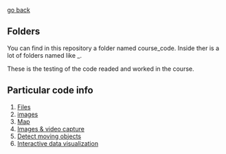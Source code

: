 [go back](../Readme.md)

## Folders

You can find in this repository a folder named course_code. Inside ther is a lot of folders named 
like <number>_<name>.

These is the testing of the code readed and worked in the course.

## Particular code info

1. [Files](./course/files.md)
2. [images](./course/images.md)
3. [Map](./course/webmap.md)
4. [Images & video capture](./course/computer_vision.md)
5. [Detect moving objects](./course/detect_move.md)
6. [Interactive data visualization](./course/data_visualization.md)